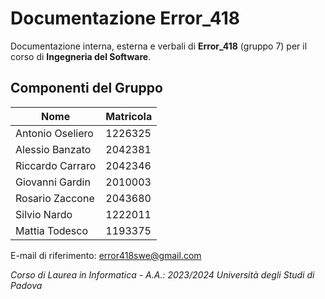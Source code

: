 # Documentazione Error_418

Documentazione interna, esterna e verbali di **Error_418** (gruppo 7) per il corso di **Ingegneria del Software**.

## Componenti del Gruppo

| Nome             | Matricola |
| ---------------- | --------- |
| Antonio Oseliero | 1226325   |
| Alessio Banzato  | 2042381   |
| Riccardo Carraro | 2042346   |
| Giovanni Gardin  | 2010003   |
| Rosario Zaccone  | 2043680   |
| Silvio Nardo     | 1222011   |
| Mattia Todesco   | 1193375   |

E-mail di riferimento: error418swe@gmail.com

*Corso di Laurea in Informatica - A.A.: 2023/2024*
*Università degli Studi di Padova*